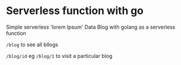 # Serverless function with go

Simple serverless 'lorem Ipsum' Data Blog with golang as a serverless function

`/blog` to see all bllogs

`/blog/id` eg `/blog/1` to visit a particular blog

